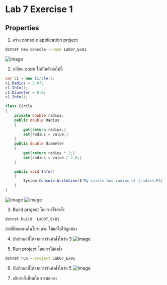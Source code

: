 # Lab 7 Exercise 1

## Properties

1. สร้าง console application project

```cmd
dotnet new console --name Lab07_Ex01
```
![image](https://github.com/AnchisaPhetnoi/03376836-OOP-2566-Lab-07/assets/144197034/57a14468-ff3b-48c4-bb47-8b3f4d655ff4)

2. เปลี่ยน code ให้เป็นดังต่อไปนี้

```cs
var c1 = new Circle();
c1.Radius = 3.0f;
c1.Info();
c1.Diameter = 8.0;
c1.Info();

class Circle
{
    private double radius;
    public double Radius 
    { 
        get{return radius;} 
        set{radius = value;} 
    }
    public double Diameter
    {
        get{return radius * 2;} 
        set{radius = value / 2.0;}
    }

    public void Info()
    {
        System.Console.WriteLine($"My circle has radius of {radius:F4} and diameter of {Diameter:F4} unit");
    }
}
```
![image](https://github.com/AnchisaPhetnoi/03376836-OOP-2566-Lab-07/assets/144197034/879884a1-839a-465b-b1ba-4149b5e24396)
![image](https://github.com/AnchisaPhetnoi/03376836-OOP-2566-Lab-07/assets/144197034/d7e33608-787d-466b-8b51-9d8414fa29d9)

3. Build project โดยการใช้คำสั่ง

```cmd
dotnet build  Lab07_Ex01
```

ถ้ามีที่ผิดพลาดในโปรแกรม ให้แก้ไขให้ถูกต้อง

4. บันทึกผลที่ได้จากการรันคำสั่งในข้อ 3
![image](https://github.com/AnchisaPhetnoi/03376836-OOP-2566-Lab-07/assets/144197034/de669c10-f692-45f6-9ceb-28958d534746)

5. Run project โดยการใช้คำสั่ง

```cmd
dotnet run --project Lab07_Ex01
```

6. บันทึกผลที่ได้จากการรันคำสั่งในข้อ 5
![image](https://github.com/AnchisaPhetnoi/03376836-OOP-2566-Lab-07/assets/144197034/be8b8d2c-1eba-48fd-8604-00aef9e7c9f3)

7. อธิบายสิ่งที่พบในการทดลอง

